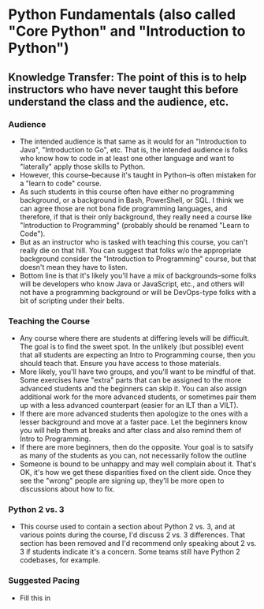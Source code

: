 # Python Fundamentals (also called "Core Python" and "Introduction to Python")

## Knowledge Transfer: The point of this is to help instructors who have never taught this before understand the class and the audience, etc.

### Audience
* The intended audience is that same as it would for an "Introduction to Java", "Introduction to Go", etc. That is, the intended audience is folks who know how to code in at least one other language and want to "laterally" apply those skills to Python.
* However, this course–because it's taught in Python–is often mistaken for a "learn to code" course.
* As such students in this course often have either no programming background, or a background in Bash, PowerShell, or SQL. I think we can agree those are not bona fide programming languages, and therefore, if that is their only background, they really need a course like "Introduction to Programming" (probably should be renamed "Learn to Code").
* But as an instructor who is tasked with teaching this course, you can't really die on that hill. You can suggest that folks w/o the appropriate background consider the "Introduction to Programming" course, but that doesn't mean they have to listen.
* Bottom line is that it's likely you'll have a mix of backgrounds–some folks will be developers who know Java or JavaScript, etc., and others will not have a programming background or will be DevOps-type folks with a bit of scripting under their belts.

### Teaching the Course
* Any course where there are students at differing levels will be difficult. The goal is to find the sweet spot. In the unlikely (but possible) event that all students are expecting an Intro to Programming course, then you should teach that. Ensure you have access to those materials.
* More likely, you'll have two groups, and you'll want to be mindful of that. Some exercises have "extra" parts that can be assigned to the more advanced students and the beginners can skip it. You can also assign additional work for the more advanced students, or sometimes pair them up with a less advanced counterpart (easier for an ILT than a VILT).
* If there are more advanced students then apologize to the ones with a lesser background and move at a faster pace. Let the beginners know you will help them at breaks and after class and also remind them of Intro to Programming.
* If there are more beginners, then do the opposite. Your goal is to satsify as many of the students as you can, not necessarily follow the outline
* Someone is bound to be unhappy and may well complain about it. That's OK, it's how we get these disparities fixed on the client side. Once they see the "wrong" people are signing up, they'll be more open to discussions about how to fix.

### Python 2 vs. 3
* This course used to contain a section about Python 2 vs. 3, and at various points during the course, I'd discuss 2 vs. 3 differences. That section has been removed and I'd recommend only speaking about 2 vs. 3 if students indicate it's a concern. Some teams still have Python 2 codebases, for example.

### Suggested Pacing
* Fill this in
